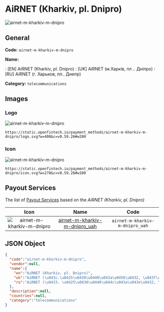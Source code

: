 
# AiRNET (Kharkiv, pl. Dnipro) 
![airnet-m-kharkiv-m-dnipro](https://static.openfintech.io/payment_methods/airnet-m-kharkiv-m-dnipro/logo.svg?w=400&c=v0.59.26#w200)  

## General 
**Code:** `airnet-m-kharkiv-m-dnipro` 
 
**Name:** 
 
:	[EN] AiRNET (Kharkiv, pl. Dnipro) 
:	[UK] AiRNET (м.Харків, пл .. Дніпро) 
:	[RU] AiRNET (г. Харьков, пл.. Днепр) 
 
**Category:** `telecommunications` 
 

## Images 

### Logo 
![airnet-m-kharkiv-m-dnipro](https://static.openfintech.io/payment_methods/airnet-m-kharkiv-m-dnipro/logo.svg?w=400&c=v0.59.26#w200)  

```
https://static.openfintech.io/payment_methods/airnet-m-kharkiv-m-dnipro/logo.svg?w=400&c=v0.59.26#w200
```  

### Icon 
![airnet-m-kharkiv-m-dnipro](https://static.openfintech.io/payment_methods/airnet-m-kharkiv-m-dnipro/icon.svg?w=278&c=v0.59.26#w100)  

```
https://static.openfintech.io/payment_methods/airnet-m-kharkiv-m-dnipro/icon.svg?w=278&c=v0.59.26#w100
```  

## Payout Services 
 
The list of [Payout Services](/payout-services/) based on the _AiRNET (Kharkiv, pl. Dnipro)_ 

|Icon|Name|Code| 
|:---:|:---:|:---:| 
|![airnet-m-kharkiv-m-dnipro](https://static.openfintech.io/payout_methods/airnet-m-kharkiv-m-dnipro/icon.svg?w=278&c=v0.59.26#w40) |[airnet-m-kharkiv-m-dnipro_uah](/payout-services/airnet-m-kharkiv-m-dnipro_uah/)|`airnet-m-kharkiv-m-dnipro_uah`| 
 

## JSON Object 

```json
{
  "code":"airnet-m-kharkiv-m-dnipro",
  "vendor":null,
  "name":{
    "en":"AiRNET (Kharkiv, pl. Dnipro)",
    "uk":"AiRNET (\u043c.\u0425\u0430\u0440\u043a\u0456\u0432, \u043f\u043b .. \u0414\u043d\u0456\u043f\u0440\u043e)",
    "ru":"AiRNET (\u0433. \u0425\u0430\u0440\u044c\u043a\u043e\u0432, \u043f\u043b.. \u0414\u043d\u0435\u043f\u0440)"
  },
  "description":null,
  "countries":null,
  "category":"telecommunications"
}
```  
